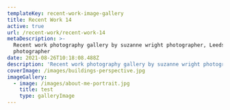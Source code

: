 ```yaml
---
templateKey: recent-work-image-gallery
title: Recent Work 14
active: true
url: /recent-work/recent-work-14
metaDescription: >-
  Recent work photography gallery by suzanne wright photographer, Leeds
  photographer
date: 2021-08-26T10:18:08.488Z
description: 'Recent work photography gallery by suzanne wright photographer, lorem ipsum'
coverImage: /images/buildings-perspective.jpg
imageGallery:
  - image: /images/about-me-portrait.jpg
    title: test
    type: galleryImage
---
```


